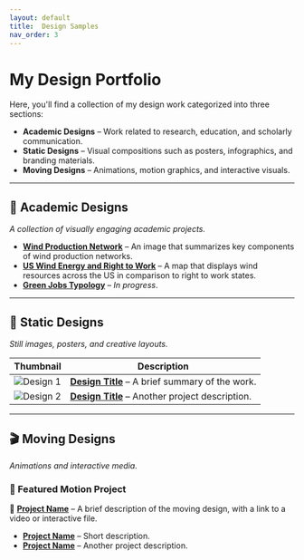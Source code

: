 ```yaml
---
layout: default
title:  Design Samples
nav_order: 3
---
```

# My Design Portfolio  

Here, you'll find a collection of my design work categorized into three sections:  

- **Academic Designs** – Work related to research, education, and scholarly communication.  
- **Static Designs** – Visual compositions such as posters, infographics, and branding materials.  
- **Moving Designs** – Animations, motion graphics, and interactive visuals.  

---

## 📖 Academic Designs  
_A collection of visually engaging academic projects._  

- **[Wind Production Network](#)** – An image that summarizes key components of wind production networks.  
- **[US Wind Energy and Right to Work](#)** – A map that displays wind resources across the US in comparison to right to work states.
- **[Green Jobs Typology](#)** – _In progress_.    

---

## 🎨 Static Designs  
_Still images, posters, and creative layouts._  

| Thumbnail | Description |
|-----------|------------|
| ![Design 1](image-link.jpg) | **[Design Title](#)** – A brief summary of the work. |
| ![Design 2](image-link.jpg) | **[Design Title](#)** – Another project description. |

---

## 🎬 Moving Designs  
_Animations and interactive media._  

### 📌 Featured Motion Project  
🎥 **[Project Name](#)** – A brief description of the moving design, with a link to a video or interactive file.  

- **[Project Name](#)** – Short description.  
- **[Project Name](#)** – Another project description.  

